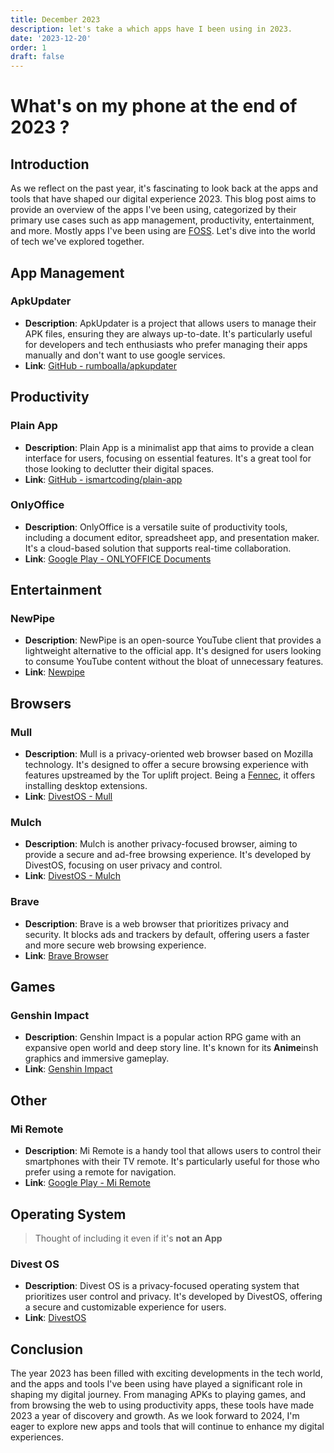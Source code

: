 ```yaml
---
title: December 2023
description: let's take a which apps have I been using in 2023.
date: '2023-12-20'
order: 1
draft: false
---
```


# What's on my phone at the end of 2023 ?

## Introduction

As we reflect on the past year, it's fascinating to look back at the apps and tools that have shaped our digital experience 2023. This blog post aims to provide an overview of the apps I've been using, categorized by their primary use cases such as app management, productivity, entertainment, and more. Mostly apps I've been using are [FOSS](https://en.wikipedia.org/wiki/Free_and_open-source_software). Let's dive into the world of tech we've explored together.

## App Management

### ApkUpdater

- **Description**: ApkUpdater is a project that allows users to manage their APK files, ensuring they are always up-to-date. It's particularly useful for developers and tech enthusiasts who prefer managing their apps manually and don't want to use google services.
- **Link**: [GitHub - rumboalla/apkupdater](https://github.com/rumboalla/apkupdater)

## Productivity

### Plain App

- **Description**: Plain App is a minimalist app that aims to provide a clean interface for users, focusing on essential features. It's a great tool for those looking to declutter their digital spaces.
- **Link**: [GitHub - ismartcoding/plain-app](https://github.com/ismartcoding/plain-app)

### OnlyOffice

- **Description**: OnlyOffice is a versatile suite of productivity tools, including a document editor, spreadsheet app, and presentation maker. It's a cloud-based solution that supports real-time collaboration.
- **Link**: [Google Play - ONLYOFFICE Documents](https://play.google.com/store/apps/details?id=com.onlyoffice.documents&hl=en_US&gl=US)

## Entertainment

### NewPipe

- **Description**: NewPipe is an open-source YouTube client that provides a lightweight alternative to the official app. It's designed for users looking to consume YouTube content without the bloat of unnecessary features.
- **Link**: [Newpipe](https://newpipe.net/)

## Browsers

### Mull

- **Description**: Mull is a privacy-oriented web browser based on Mozilla technology. It's designed to offer a secure browsing experience with features upstreamed by the Tor uplift project. Being a [Fennec](https://wiki.mozilla.org/Mobile/Fennec), it offers installing desktop extensions.
- **Link**: [DivestOS - Mull](https://divestos.org/pages/our_apps#mull)

### Mulch

- **Description**: Mulch is another privacy-focused browser, aiming to provide a secure and ad-free browsing experience. It's developed by DivestOS, focusing on user privacy and control.
- **Link**: [DivestOS - Mulch](https://divestos.org/pages/our_apps#mulch)

### Brave

- **Description**: Brave is a web browser that prioritizes privacy and security. It blocks ads and trackers by default, offering users a faster and more secure web browsing experience.
- **Link**: [Brave Browser](https://brave.com/)

## Games

### Genshin Impact

- **Description**: Genshin Impact is a popular action RPG game with an expansive open world and deep story line. It's known for its **Anime**insh graphics and immersive gameplay.
- **Link**: [Genshin Impact](https://genshin.hoyoverse.com/en)

## Other

### Mi Remote

- **Description**: Mi Remote is a handy tool that allows users to control their smartphones with their TV remote. It's particularly useful for those who prefer using a remote for navigation.
- **Link**: [Google Play - Mi Remote](https://play.google.com/store/apps/details?id=com.duokan.phone.remotecontroller&hl=en_US&gl=US)

## Operating System

> Thought of including it even if it's **not an App**

### Divest OS

- **Description**: Divest OS is a privacy-focused operating system that prioritizes user control and privacy. It's developed by DivestOS, offering a secure and customizable experience for users.
- **Link**: [DivestOS](https://divestos.org)

## Conclusion

The year 2023 has been filled with exciting developments in the tech world, and the apps and tools I've been using have played a significant role in shaping my digital journey. From managing APKs to playing games, and from browsing the web to using productivity apps, these tools have made 2023 a year of discovery and growth. As we look forward to 2024, I'm eager to explore new apps and tools that will continue to enhance my digital experiences.
